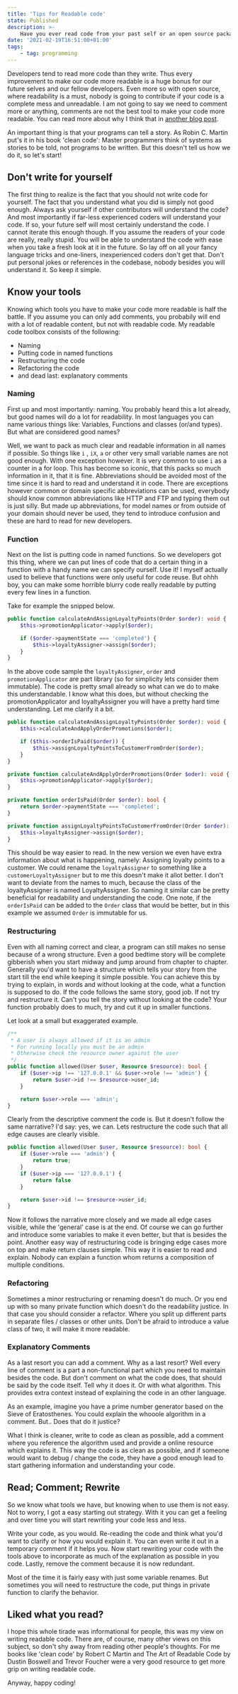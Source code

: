 ```yaml
---
title: 'Tips for Readable code'
state: Published
description: >-
    Have you ever read code from your past self or an open source package and thought "What does this code do?" over and over again? Well you are not alone, but there are things you can do to improve the readability and maintainability without littering the code with pages of documentation comments.
date: '2021-02-19T16:51:00+01:00'
tags:
    - tag: programming
---
```


Developers tend to read more code than they write. Thus every improvement to make our code more readable is a huge bonus for our future selves and our fellow developers. Even more so with open source, where readability is a must, nobody is going to contribute if your code is a complete mess and unreadable. I am not going to say we need to comment more or anything, comments are not the best tool to make your code more readable. You can read more about why I think that in [another blog post](/blog/2021-02-13-why-comments-dont-make-your-code-more-readable).

An important thing is that your programs can tell a story. As Robin C. Martin put's it in his book 'clean code': Master programmers think of systems as stories to be told, not programs to be written. But this doesn't tell us how we do it, so let's start!

## Don't write for yourself

The first thing to realize is the fact that you should not write code for yourself. The fact that you understand what you did is simply not good enough. Always ask yourself if other contributors will understand the code? And most importantly if far-less experienced coders will understand your code. If so, your future self will most certainly understand the code.
I cannot iterate this enough though. If you assume the readers of your code are really, really stupid. You will be able to understand the code with ease when you take a fresh look at it in the future. So lay off on all your fancy language tricks and one-liners, inexperienced coders don't get that. Don't put personal jokes or references in the codebase, nobody besides you will understand it. So keep it simple.

## Know your tools

Knowing which tools you have to make your code more readable is half the battle. If you assume you can only add comments, you probabily will end with a lot of readable content, but not with readable code.
My readable code toolbox consists of the following:

-   Naming
-   Putting code in named functions
-   Restructuring the code
-   Refactoring the code
-   and dead last: explanatory comments

### Naming

First up and most importantly: naming. You probably heard this a lot already, but good names will do a lot for readability. In most languages you can name various things like: Variables, Functions and classes (or/and types). But what are considered good names?

Well, we want to pack as much clear and readable information in all names if possible. So things like `i` , `iX`, `a` or other very small variable names are not good enough. With one exception however. It is very common to use `i` as a counter in a for loop. This has become so iconic, that this packs so much information in it, that it is fine. Abbreviations should be avoided most of the time since it is hard to read and understand it in code. There are exceptions however common or domain specific abbreviations can be used, everybody should know common abbreviations like HTTP and FTP and typing them out is just silly. But made up abbreviations, for model names or from outside of your domain should never be used, they tend to introduce confusion and these are hard to read for new developers.

### Function

Next on the list is putting code in named functions. So we developers got this thing, where we can put lines of code that do a certain thing in a function with a handy name we can specify ourself. Use it! I myself actually used to believe that functions were only useful for code reuse. But ohhh boy, you can make some horrible blurry code really readable by putting every few lines in a function.

Take for example the snipped below.

```php
public function calculateAndAssignLoyaltyPoints(Order $order): void {
    $this->promotionApplicator->apply($order);

    if ($order->paymentState === 'completed') {
        $this->loyaltyAssigner->assign($order);
    }
}
```

In the above code sample the `loyaltyAssigner`, `order` and `promotionApplicator` are part library (so for simplicity lets consider them immutable). The code is pretty small already so what can we do to make this understandable. I know what this does, but without checking the promotionApplicator and loyaltyAssigner you will have a pretty hard time understanding. Let me clarify it a bit.

```php
public function calculateAndAssignLoyaltyPoints(Order $order): void {
    $this->calculateAndApplyOrderPromotions($order);

    if ($this->orderIsPaid($order)) {
        $this->assignLoyaltyPointsToCustomerFromOrder($order);
    }
}

private function calculateAndApplyOrderPromotions(Order $oder): void {
    $this->promotionApplicator->apply($order);
}

private function orderIsPaid(Order $order): bool {
    return $order->paymentState === 'completed';
}

private function assignLoyaltyPointsToCustomerFromOrder(Order $order): void {
    $this->loyaltyAssigner->assign($order);
}
```

This should be way easier to read. In the new version we even have extra information about what is happening, namely: Assigning loyalty points to a customer. We could rename the `loyaltyAssigner` to something like a `customerLoyaltyAssigner` but to me this doesn't make it allot better. I don't want to deviate from the names to much, because the class of the loyaltyAssigner is named LoyaltyAssigner. So naming it similar can be pretty beneficial for readability and understanding the code. One note, if the `orderIsPaid` can be added to the `Order` class that would be better, but in this example we assumed `Order` is immutable for us.

### Restructuring

Even with all naming correct and clear, a program can still makes no sense because of a wrong structure. Even a good bedtime story will be complete gibberish when you start midway and jump around from chapter to chapter. Generally you'd want to have a structure which tells your story from the start till the end while keeping it simple possible. You can achieve this by trying to explain, in words and without looking at the code, what a function is supposed to do. If the code follows the same story, good job. If not try and restructure it. Can't you tell the story without looking at the code? Your function probably does to much, try and cut it up in smaller functions.

Let look at a small but exaggerated example.

```php
/**
 * A user is always allowed if it is an admin
 * For running locally you must be an admin
 * Otherwise check the resource owner against the user
 */
public function allowed(User $user, Resource $resource): bool {
    if ($user->ip !== '127.0.0.1' && $user->role !== 'admin') {
        return $user->id !== $resource->user_id;
    }

    return $user->role === 'admin';
}
```

Clearly from the descriptive comment the code is. But it doesn't follow the same narrative? I'd say: yes, we can. Lets restructure the code such that all edge causes are clearly visible.

```php
public function allowed(User $user, Resource $resource): bool {
    if ($user->role === 'admin') {
        return true;
    }
    if ($user->ip === '127.0.0.1') {
        return false
    }

    return $user->id !== $resource->user_id;
}
```

Now it follows the narrative more closely and we made all edge cases visible, while the 'general' case is at the end. Of course we can go further and introduce some variables to make it even better, but that is besides the point. Another easy way of restructuring code is bringing edge cases more on top and make return clauses simple. This way it is easier to read and explain. Nobody can explain a function whom returns a composition of multiple conditions.

### Refactoring

Sometimes a minor restructuring or renaming doesn't do much. Or you end up with so many private function which doesn't do the readability justice. In that case you should consider a refactor. Where you split up different parts in separate files / classes or other units. Don't be afraid to introduce a value class of two, it will make it more readable.

### Explanatory Comments

As a last resort you can add a comment. Why as a last resort? Well every line of comment is a part a non-functional part which you need to maintain besides the code. But don't comment on what the code does, that should be said by the code itself. Tell why it does it. Or with what algorithm. This provides extra context instead of explaining the code in an other language.

As an example, imagine you have a prime number generator based on the Sieve of Eratosthenes. You could explain the whooole algorithm in a comment. But.. Does that do it justice?

What I think is cleaner, write to code as clean as possible, add a comment where you reference the algorithm used and provide a online resource which explains it. This way the code is as clean as possible, and if someone would want to debug / change the code, they have a good enough lead to start gathering information and understanding your code.

## Read; Comment; Rewrite

So we know what tools we have, but knowing when to use them is not easy. Not to worry, I got a easy starting out strategy. With it you can get a feeling and over time you will start rewriting your code less and less.

Write your code, as you would. Re-reading the code and think what you'd want to clarify or how you would explain it. You can even write it out in a temporary comment if it helps you. Now start rewriting your code with the tools above to incorporate as much of the explanation as possible in you code. Lastly, remove the comment because it is now redundant.

Most of the time it is fairly easy with just some variable renames. But sometimes you will need to restructure the code, put things in private function to clarify the behavior.

## Liked what you read?

I hope this whole tirade was informational for people, this was my view on writing readable code. There are, of course, many other views on this subject, so don't shy away from reading other people's thoughts. For me books like 'clean code' by Robert C Martin and The Art of Readable Code by Dustin Boswell and Trevor Foucher were a very good resource to get more grip on writing readable code.

Anyway, happy coding!
